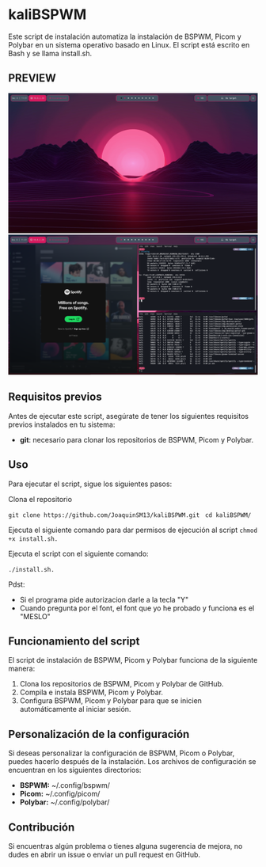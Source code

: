 # kaliBSPWM

Este script de instalación automatiza la instalación de BSPWM, Picom y Polybar en un sistema operativo basado en Linux. El script está escrito en Bash y se llama install.sh.

## PREVIEW

![](preview/Kali1.png)
![](preview/Kali2.png)

## Requisitos previos

Antes de ejecutar este script, asegúrate de tener los siguientes requisitos previos instalados en tu sistema:

- **git**: necesario para clonar los repositorios de BSPWM, Picom y Polybar.

## Uso
Para ejecutar el script, sigue los siguientes pasos:

Clona el repositorio

```git clone https://github.com/JoaquinSM13/kaliBSPWM.git ```
```cd kaliBSPWM/```

Ejecuta el siguiente comando para dar permisos de ejecución al script
```chmod +x install.sh.```

Ejecuta el script con el siguiente comando: 

```./install.sh.```

Pdst: 
- Si el programa pide autorizacion darle a la tecla "Y"
- Cuando pregunta por el font, el font que yo he probado y funciona es el "MESLO"

## Funcionamiento del script

El script de instalación de BSPWM, Picom y Polybar funciona de la siguiente manera:

1. Clona los repositorios de BSPWM, Picom y Polybar de GitHub.
2. Compila e instala BSPWM, Picom y Polybar.
3. Configura BSPWM, Picom y Polybar para que se inicien automáticamente al iniciar sesión.

## Personalización de la configuración

Si deseas personalizar la configuración de BSPWM, Picom o Polybar, puedes hacerlo después de la instalación. Los archivos de configuración se encuentran en los siguientes directorios:

- **BSPWM:** ~/.config/bspwm/
- **Picom:** ~/.config/picom/
- **Polybar:** ~/.config/polybar/

## Contribución

Si encuentras algún problema o tienes alguna sugerencia de mejora, no dudes en abrir un issue o enviar un pull request en GitHub.